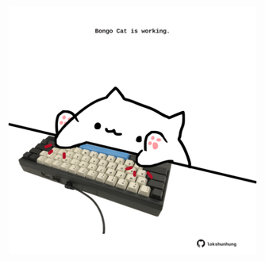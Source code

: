 <!-- built at 21/07/2022, 17:03:59 UTC -->
<p align="center">
  <img width="500" height="500" src="./ReadmeImage.svg">
</p>
